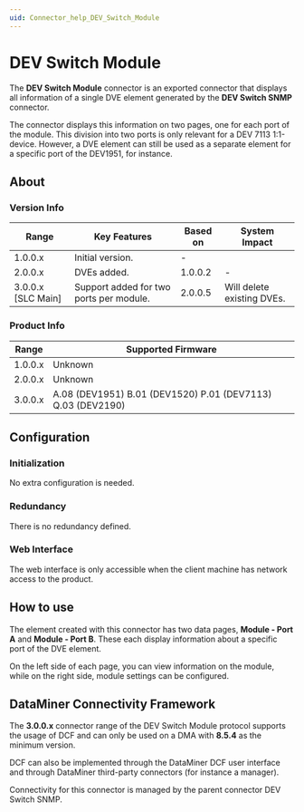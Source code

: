 ```yaml
---
uid: Connector_help_DEV_Switch_Module
---
```


# DEV Switch Module

The **DEV Switch Module** connector is an exported connector that displays all information of a single DVE element generated by the **DEV Switch SNMP** connector.

The connector displays this information on two pages, one for each port of the module. This division into two ports is only relevant for a DEV 7113 1:1-device. However, a DVE element can still be used as a separate element for a specific port of the DEV1951, for instance.

## About

### Version Info

| **Range**            | **Key Features**                        | **Based on** | **System Impact**          |
|----------------------|-----------------------------------------|--------------|----------------------------|
| 1.0.0.x              | Initial version.                        | -            |                            |
| 2.0.0.x              | DVEs added.                             | 1.0.0.2      | -                          |
| 3.0.0.x [SLC Main]   | Support added for two ports per module. | 2.0.0.5      | Will delete existing DVEs. |

### Product Info

| Range     | Supported Firmware                                          |
|-----------|-------------------------------------------------------------|
| 1.0.0.x   | Unknown                                                     |
| 2.0.0.x   | Unknown                                                     |
| 3.0.0.x   | A.08 (DEV1951) B.01 (DEV1520) P.01 (DEV7113) Q.03 (DEV2190) |

## Configuration

### Initialization

No extra configuration is needed.

### Redundancy

There is no redundancy defined.

### Web Interface

The web interface is only accessible when the client machine has network access to the product.

## How to use

The element created with this connector has two data pages, **Module - Port A** and **Module - Port B**. These each display information about a specific port of the DVE element.

On the left side of each page, you can view information on the module, while on the right side, module settings can be configured.

## DataMiner Connectivity Framework

The **3.0.0.x** connector range of the DEV Switch Module protocol supports the usage of DCF and can only be used on a DMA with **8.5.4** as the minimum version.

DCF can also be implemented through the DataMiner DCF user interface and through DataMiner third-party connectors (for instance a manager).

Connectivity for this connector is managed by the parent connector DEV Switch SNMP.
